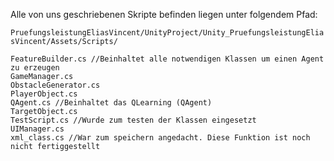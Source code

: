 Alle von uns geschriebenen Skripte befinden liegen unter folgendem Pfad:

`PruefungsleistungEliasVincent/UnityProject/Unity_PruefungsleistungEliasVincent/Assets/Scripts/`

    FeatureBuilder.cs //Beinhaltet alle notwendigen Klassen um einen Agent zu erzeugen
    GameManager.cs 
    ObstacleGenerator.cs
    PlayerObject.cs
    QAgent.cs //Beinhaltet das QLearning (QAgent)
    TargetObject.cs
    TestScript.cs //Wurde zum testen der Klassen eingesetzt
    UIManager.cs
    xml_class.cs //War zum speichern angedacht. Diese Funktion ist noch nicht fertiggestellt


